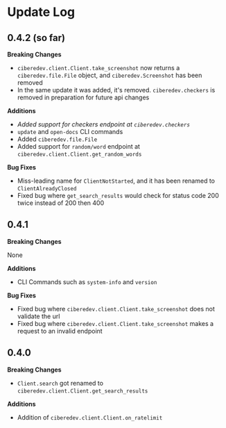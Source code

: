# Update Log

## 0.4.2 (so far)

**Breaking Changes**

- `ciberedev.client.Client.take_screenshot` now returns a `ciberedev.file.File` object, and `ciberedev.Screenshot` has been removed
- In the same update it was added, it's removed. `ciberedev.checkers` is removed in preparation for future api changes

**Additions**

- _Added support for checkers endpoint at `ciberedev.checkers`_
- `update` and `open-docs` CLI commands
- Added `ciberedev.file.File`
- Added support for `random/word` endpoint at `ciberedev.client.Client.get_random_words`

**Bug Fixes**

- Miss-leading name for `ClientNotStarted`, and it has been renamed to `ClientAlreadyClosed`
- Fixed bug where `get_search_results` would check for status code 200 twice instead of 200 then 400

## 0.4.1

**Breaking Changes**

None

**Additions**

- CLI Commands such as `system-info` and `version`

**Bug Fixes**

- Fixed bug where `ciberedev.client.Client.take_screenshot` does not validate the url
- Fixed bug where `ciberedev.client.Client.take_screenshot` makes a request to an invalid endpoint

## 0.4.0

**Breaking Changes**

- `Client.search` got renamed to `ciberedev.client.Client.get_search_results`

**Additions**

- Addition of `ciberedev.client.Client.on_ratelimit`
